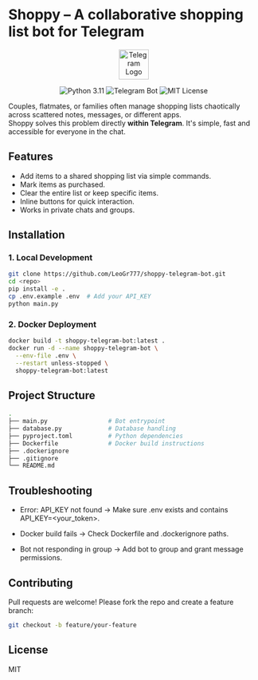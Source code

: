 # Shoppy – A collaborative shopping list bot for Telegram

<p align="center">
  <img src="https://upload.wikimedia.org/wikipedia/commons/8/82/Telegram_logo.svg" width="60" alt="Telegram Logo"/>
</p>

<p align="center">
  <img src="https://img.shields.io/badge/python-3.11-blue" alt="Python 3.11"/>
  <img src="https://img.shields.io/badge/Telegram-Bot-blue?logo=telegram" alt="Telegram Bot"/>
  <img src="https://img.shields.io/badge/license-MIT-green" alt="MIT License"/>
</p>

Couples, flatmates, or families often manage shopping lists chaotically across scattered notes, messages, or different apps.  
Shoppy solves this problem directly **within Telegram**. It's simple, fast and accessible for everyone in the chat.
   
## Features
- Add items to a shared shopping list via simple commands.
- Mark items as purchased.
- Clear the entire list or keep specific items.
- Inline buttons for quick interaction.
- Works in private chats and groups.

## Installation

### 1. Local Development

```bash
git clone https://github.com/LeoGr777/shoppy-telegram-bot.git
cd <repo>
pip install -e .
cp .env.example .env  # Add your API_KEY
python main.py
```

### 2. Docker Deployment
```bash
docker build -t shoppy-telegram-bot:latest .
docker run -d --name shoppy-telegram-bot \
  --env-file .env \
  --restart unless-stopped \
  shoppy-telegram-bot:latest
```

## Project Structure
```bash
.
├── main.py                 # Bot entrypoint
├── database.py             # Database handling
├── pyproject.toml          # Python dependencies
├── Dockerfile              # Docker build instructions
├── .dockerignore
├── .gitignore
└── README.md
```

## Troubleshooting
- Error: API_KEY not found → Make sure .env exists and contains API_KEY=<your_token>.

- Docker build fails → Check Dockerfile and .dockerignore paths.

- Bot not responding in group → Add bot to group and grant message permissions.

## Contributing
Pull requests are welcome!
Please fork the repo and create a feature branch:

```bash
git checkout -b feature/your-feature
```

## License
MIT